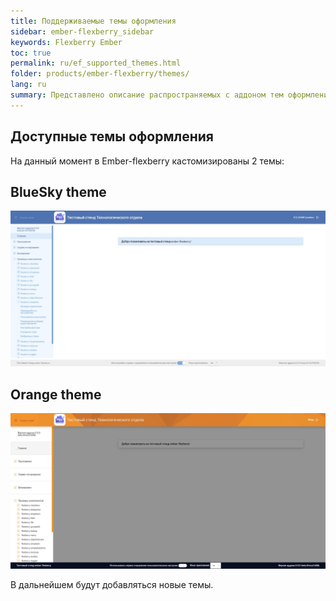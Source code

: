 ```yaml
---
title: Поддерживаемые темы оформления
sidebar: ember-flexberry_sidebar
keywords: Flexberry Ember
toc: true
permalink: ru/ef_supported_themes.html
folder: products/ember-flexberry/themes/
lang: ru
summary: Представлено описание распространяемых с аддоном тем оформления
---
```


## Доступные темы оформления

На данный момент в Ember-flexberry кастомизированы 2 темы:  

## BlueSky theme

![screenshoot](/images/pages/img_themes/screenshots/blueSky-theme.jpg)

## Orange theme

![screenshoot](/images/pages/img_themes/screenshots/orange-theme.jpg)

В дальнейшем будут добавляться новые темы.
